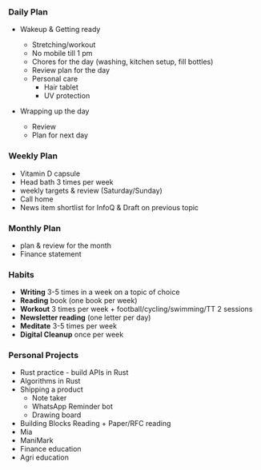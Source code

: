 ### Daily Plan
- Wakeup & Getting ready
	- Stretching/workout
	- No mobile till 1 pm
	- Chores for the day (washing, kitchen setup, fill bottles)
	- Review plan for the day
	- Personal care
		- Hair tablet
		- UV protection

- Wrapping up the day
	- Review 
	- Plan for next day

### Weekly Plan
- Vitamin D capsule
- Head bath 3 times per week
- weekly targets & review (Saturday/Sunday)
- Call home
- News item shortlist for InfoQ & Draft on previous topic

### Monthly Plan
- plan & review for the month
- Finance statement

### Habits 
- **Writing** 3-5 times in a week on a topic of choice
- **Reading** book (one book per week)
- **Workout** 3 times per week + football/cycling/swimming/TT 2 sessions
- **Newsletter reading** (one letter per day)
- **Meditate** 3-5 times per week
- **Digital Cleanup** once per week

### Personal Projects
- Rust practice - build APIs in Rust
- Algorithms in Rust
- Shipping a product 
	- Note taker
	- WhatsApp Reminder bot
	- Drawing board
- Building Blocks Reading + Paper/RFC reading
- Mia
- ManiMark
- Finance education
- Agri education

